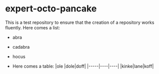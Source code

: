 # expert-octo-pancake

This is a test repository to ensure that the creation of a repository works 
fluently. Here comes a list:
- abra
- cadabra
- hocus

- Here comes a table:
|ole |dole|doff|
|-----|----|----|
|kinke|lane|koff|
